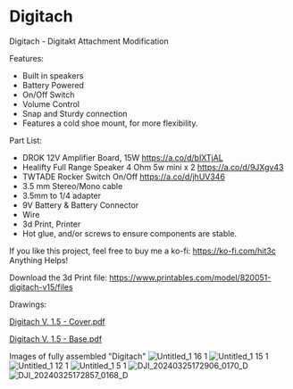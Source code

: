 # Digitach
Digitach - Digitakt Attachment Modification

Features:
- Built in speakers
- Battery Powered
- On/Off Switch
- Volume Control
- Snap and Sturdy connection
- Features a cold shoe mount, for more flexibility.

Part List:
- DROK 12V Amplifier Board, 15W https://a.co/d/bIXTjAL
- Healifty Full Range Speaker 4 Ohm 5w mini x 2 https://a.co/d/9JXgv43
- TWTADE Rocker Switch On/Off https://a.co/d/jhUV346
- 3.5 mm Stereo/Mono cable
- 3.5mm to 1/4 adapter
- 9V Battery & Battery Connector
- Wire
- 3d Print, Printer
- Hot glue, and/or screws to ensure components are stable.


If you like this project, feel free to buy me a ko-fi: https://ko-fi.com/hit3c
Anything Helps!

Download the 3d Print file:
https://www.printables.com/model/820051-digitach-v15/files

Drawings:

[Digitach V. 1.5 - Cover.pdf](https://github.com/hit3c/Digitatch/files/14750135/Digitach.V.1.5.-.Cover.pdf)

[Digitach V. 1.5 - Base.pdf](https://github.com/hit3c/Digitatch/files/14750134/Digitach.V.1.5.-.Base.pdf)

Images of fully assembled "Digitach"
![Untitled_1 16 1](https://github.com/hit3c/Digitatch/assets/23420251/36830efe-3757-4f0a-bbd0-92c63dbdb099)
![Untitled_1 15 1](https://github.com/hit3c/Digitatch/assets/23420251/d9fef340-15a7-4578-83b4-b9d30bb06bbb)
![Untitled_1 12 1](https://github.com/hit3c/Digitatch/assets/23420251/48e508b0-e894-4ed0-b40c-e2fd68a5afe2)
![Untitled_1 5 1](https://github.com/hit3c/Digitatch/assets/23420251/cb5a389b-1ea3-4a06-8f72-180c887e8b77)
![DJI_20240325172906_0170_D](https://github.com/hit3c/Digitatch/assets/23420251/7aa7459b-65a6-41af-b5d3-286ce2192d67)
![DJI_20240325172857_0168_D](https://github.com/hit3c/Digitatch/assets/23420251/2571d61d-e9d4-4426-9a4b-9b3b737d059d)
